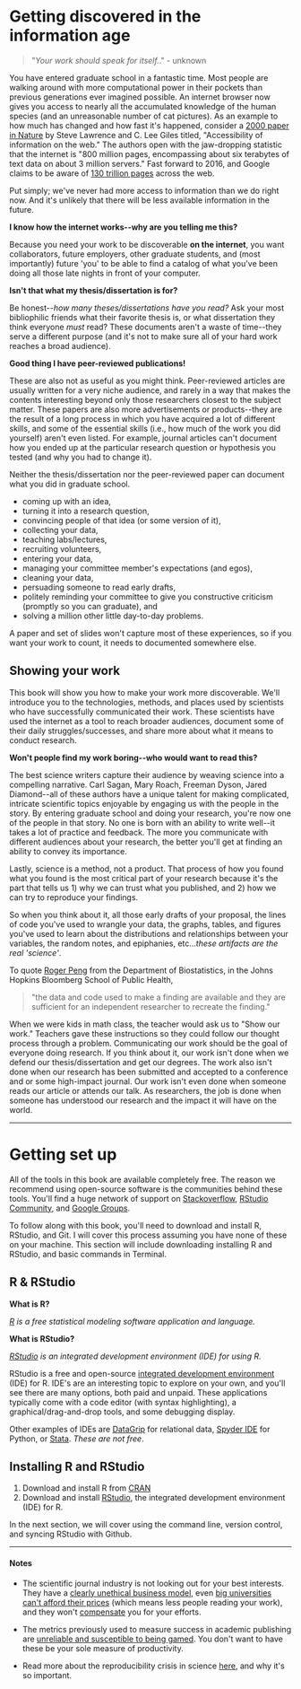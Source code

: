 
# Getting discovered in the information age

> "*Your work should speak for itself.*." - unknown

You have entered graduate school in a fantastic time. Most people are walking around with more computational power in their pockets than previous generations ever imagined possible. An internet browser now gives you access to nearly all the accumulated knowledge of the human species (and an unreasonable number of cat pictures). As an example to how much has changed and how fast it's happened, consider a [2000 paper in Nature](https://www.nature.com/articles/21987) by Steve Lawrence and C. Lee Giles titled, "Accessibility of information on the web." The authors open with the jaw-dropping statistic that the internet is "800 million pages, encompassing about six terabytes of text data on about 3 million servers." Fast forward to 2016, and Google claims to be aware of [130 trillion pages](https://searchengineland.com/googles-search-indexes-hits-130-trillion-pages-documents-263378) across the web. 

Put simply; we've never had more access to information than we do right now. And it's unlikely that there will be less available information in the future. 

**I know how the internet works--why are you telling me this?**

Because you need your work to be discoverable **on the internet**, you want collaborators, future employers, other graduate students, and (most importantly) future 'you' to be able to find a catalog of what you've been doing all those late nights in front of your computer. 

**Isn't that what my thesis/dissertation is for?** 

Be honest--*how many theses/dissertations have you read?* Ask your most bibliophilic friends what their favorite thesis is, or what dissertation they think everyone *must* read? These documents aren't a waste of time--they serve a different purpose (and it's not to make sure all of your hard work reaches a broad audience).

**Good thing I have peer-reviewed publications!**

These are also not as useful as you might think. Peer-reviewed articles are usually written for a very niche audience, and rarely in a way that makes the contents interesting beyond only those researchers closest to the subject matter. These papers are also more advertisements or products--they are the result of a long process in which you have acquired a lot of different skills, and some of the essential skills (i.e., how much of the work you did yourself) aren't even listed. For example, journal articles can't document how you ended up at the particular research question or hypothesis you tested (and why you had to change it). 

Neither the thesis/dissertation nor the peer-reviewed paper can document what you did in graduate school.  

* coming up with an idea, 
* turning it into a research question, 
* convincing people of that idea (or some version of it), 
* collecting your data, 
* teaching labs/lectures, 
* recruiting volunteers, 
* entering your data, 
* managing your committee member's expectations (and egos), 
* cleaning your data, 
* persuading someone to read early drafts, 
* politely reminding your committee to give you constructive criticism (promptly so you can graduate), and 
* solving a million other little day-to-day problems. 

A paper and set of slides won't capture most of these experiences, so if you want your work to count, it needs to documented somewhere else. 

## Showing your work

This book will show you how to make your work more discoverable. We'll introduce you to the technologies, methods, and places used by scientists who have successfully communicated their work. These scientists have used the internet as a tool to reach broader audiences, document some of their daily struggles/successes, and share more about what it means to conduct research. 

**Won't people find my work boring--who would want to read this?**

The best science writers capture their audience by weaving science into a compelling narrative. Carl Sagan, Mary Roach, Freeman Dyson, Jared Diamond--all of these authors have a unique talent for making complicated, intricate scientific topics enjoyable by engaging us with the people in the story. By entering graduate school and doing your research, you're now one of the people in that story. No one is born with an ability to write well--it takes a lot of practice and feedback. The more you communicate with different audiences about your research, the better you'll get at finding an ability to convey its importance. 

Lastly, science is a method, not a product. That process of how you found what you found is the most critical part of your research because it's the part that tells us 1) why we can trust what you published, and 2) how we can try to reproduce your findings. 

So when you think about it, all those early drafts of your proposal, the lines of code you've used to wrangle your data, the graphs, tables, and figures you've used to learn about the distributions and relationships between your variables, the random notes, and epiphanies, etc...*these artifacts are the real 'science'*. 

To quote [Roger Peng](https://science.sciencemag.org/content/334/6060/1226) from the Department of Biostatistics, in the Johns Hopkins Bloomberg School of Public Health, 

> "the data and code used to make a finding are available and they are sufficient for an independent researcher to recreate the finding."

When we were kids in math class, the teacher would ask us to "Show our work." Teachers gave these instructions so they could follow our thought process through a problem. Communicating our work should be the goal of everyone doing research. If you think about it, our work isn't done when we defend our thesis/dissertation and get our degrees. The work also isn't done when our research has been submitted and accepted to a conference and or some high-impact journal. Our work isn't even done when someone reads our article or attends our talk. As researchers, the job is done when someone has understood our research and the impact it will have on the world. 

***

# Getting set up

All of the tools in this book are available completely free. The reason we recommend using open-source software is the communities behind these tools. You'll find a huge network of support on [Stackoverflow](https://stackoverflow.com/questions/tagged/r), [RStudio Community](https://community.rstudio.com/), and [Google Groups](https://groups.google.com/forum/#!forum/r-help-archive). 

To follow along with this book, you'll need to download and install R, RStudio, and Git. I will cover this process assuming you have none of these on your machine. This section will include downloading installing R and RStudio, and basic commands in Terminal.

## R & RStudio

**What is R?** 

*[R](https://www.r-project.org/) is a free statistical modeling software application and language.* 

**What is RStudio?** 

*[RStudio](https://www.rstudio.com/products/RStudio/) is an integrated development environment (IDE) for using R.*

RStudio is a free and open-source [integrated development environment](https://en.wikipedia.org/wiki/Integrated_development_environment) (IDE) for R. IDE's are an interesting topic to explore on your own, and you'll see there are many options, both paid and unpaid. These applications typically come with a code editor (with syntax highlighting), a graphical/drag-and-drop tools, and some debugging display. 

Other examples of IDEs are [DataGrip](https://www.jetbrains.com/datagrip/) for relational data, [Spyder IDE](https://www.spyder-ide.org/) for Python, or  [Stata](https://www.stata.com/why-use-stata/). *These are not free*.


## Installing R and RStudio

1. Download and install R from [CRAN](https://cran.r-project.org/)  
2. Download and install [RStudio](https://www.rstudio.com/products/rstudio/download/), the integrated development environment (IDE) for R. 

In the next section, we will cover using the command line, version control, and syncing RStudio with Github.

***

#### Notes 

- The scientific journal industry is not looking out for your best interests. They have a [clearly unethical business model](https://www.theguardian.com/commentisfree/2011/aug/29/academic-publishers-murdoch-socialist), even [big universities can't afford their prices](https://www.theguardian.com/science/2012/apr/24/harvard-university-journal-publishers-prices) (which means less people reading your work), and they won't [compensate](https://whyevolutionistrue.wordpress.com/2011/09/01/the-racket-of-academic-publishing/) you for your efforts.

- The metrics previously used to measure success in academic publishing are [unreliable and susceptible to being gamed](https://academic.oup.com/gigascience/article/8/6/giz053/5506490). You don't want to have these be your sole measure of productivity. 

- Read more about the reproducibility crisis in science [here](https://www.nature.com/news/1.19970), and why it's so important. 